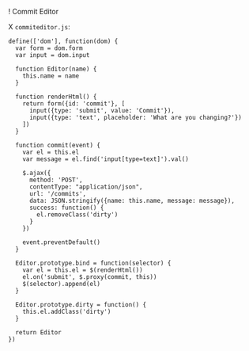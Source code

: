 ! Commit Editor

X `commiteditor.js`:

    define(['dom'], function(dom) {
      var form = dom.form
      var input = dom.input

      function Editor(name) {
        this.name = name
      }

      function renderHtml() {
        return form({id: 'commit'}, [
          input({type: 'submit', value: 'Commit'}),
          input({type: 'text', placeholder: 'What are you changing?'})
        ])
      }

      function commit(event) {
        var el = this.el
        var message = el.find('input[type=text]').val()

        $.ajax({
          method: 'POST',
          contentType: "application/json",
          url: '/commits',
          data: JSON.stringify({name: this.name, message: message}),
          success: function() {
            el.removeClass('dirty')
          }
        })

        event.preventDefault()
      }

      Editor.prototype.bind = function(selector) {
        var el = this.el = $(renderHtml())
        el.on('submit', $.proxy(commit, this))
        $(selector).append(el)
      }

      Editor.prototype.dirty = function() {
        this.el.addClass('dirty')
      }

      return Editor
    })